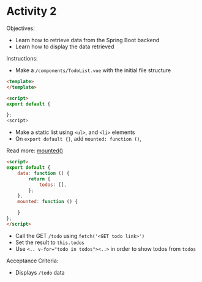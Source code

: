 # Activity 2

Objectives:
- Learn how to retrieve data from the Spring Boot backend
- Learn how to display the data retrieved

Instructions:
- Make a `/components/TodoList.vue` with the initial file structure
```html
<template>
</template>

<script>
export default {

};
<script>
```
- Make a static list using `<ul>`, and `<li>` elements
- On `export default {}`, add `mounted: function ()`, 

Read more: [mounted()](https://vuejs.org/api/options-lifecycle.html#mounted)
```html
<script>
export default {
    data: function () {
        return {
            todos: [],
        };
    },
    mounted: function () {

    }
};
</script>
```
- Call the GET `/todo` using `fetch('<GET todo link>')`
- Set the result to `this.todos`
- Use `<.. v-for="todo in todos"><..>` in order to show todos from `todos`

Acceptance Criteria:
- Displays `/todo` data